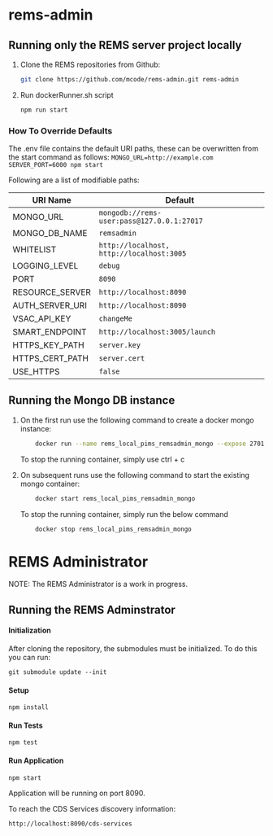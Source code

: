 # rems-admin

## Running only the REMS server project locally

1.  Clone the REMS repositories from Github:
    ```bash
    git clone https://github.com/mcode/rems-admin.git rems-admin
    ```
2.  Run dockerRunner.sh script
    ```bash
    npm run start
    ```

### How To Override Defaults

The .env file contains the default URI paths, these can be overwritten from the start command as follows:
`MONGO_URL=http://example.com SERVER_PORT=6000 npm start`

Following are a list of modifiable paths:

| URI Name        | Default                                    |
| --------------- | ------------------------------------------ |
| MONGO_URL       | `mongodb://rems-user:pass@127.0.0.1:27017` |
| MONGO_DB_NAME   | `remsadmin`                                |
| WHITELIST       | `http://localhost, http://localhost:3005`  |
| LOGGING_LEVEL   | `debug`                                    |
| PORT            | `8090`                                     |
| RESOURCE_SERVER | `http://localhost:8090`                    |
| AUTH_SERVER_URI | `http://localhost:8090`                    |
| VSAC_API_KEY    | `changeMe`                                 |
| SMART_ENDPOINT  | `http://localhost:3005/launch`             |
| HTTPS_KEY_PATH  | `server.key`                               |
| HTTPS_CERT_PATH | `server.cert`                              |
| USE_HTTPS       | `false`                                    |

## Running the Mongo DB instance

1. On the first run use the following command to create a docker mongo instance:

   ```bash
       docker run --name rems_local_pims_remsadmin_mongo --expose 27017 -p 27017:27017 -e MONGO_INITDB_ROOT_USERNAME='rems-admin-pims-root' -e MONGO_INITDB_ROOT_PASSWORD='rems-admin-pims-password' -v rems_local_pims_remsadmin_mongo:/data/db -v "$(pwd)"/mongo-init.js:/docker-entrypoint-initdb.d/mongo-init.js mongo
   ```

   To stop the running container, simply use ctrl + c

2. On subsequent runs use the following command to start the existing mongo container:
   ```bash
       docker start rems_local_pims_remsadmin_mongo
   ```
   To stop the running container, simply run the below command
   ```bash
       docker stop rems_local_pims_remsadmin_mongo
   ```

# REMS Administrator

NOTE: The REMS Administrator is a work in progress.

## Running the REMS Adminstrator

#### Initialization

After cloning the repository, the submodules must be initialized. To do this you can run:

```
git submodule update --init
```

#### Setup

```
npm install
```

#### Run Tests

```
npm test
```

#### Run Application

```
npm start
```

Application will be running on port 8090.

To reach the CDS Services discovery information:

```
http://localhost:8090/cds-services
```
